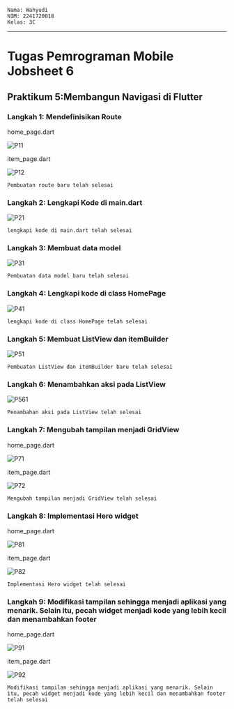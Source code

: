```text
Nama: Wahyudi
NIM: 2241720018
Kelas: 3C
```

---

# Tugas Pemrograman Mobile Jobsheet 6
## Praktikum 5:Membangun Navigasi di Flutter
### Langkah 1: Mendefinisikan Route

home_page.dart

![P11](img/P11.png)

item_page.dart

![P12](img/P12.png)
```text
Pembuatan route baru telah selesai
```

### Langkah 2: Lengkapi Kode di main.dart

![P21](img/P21.png)
```text
lengkapi kode di main.dart telah selesai
```

### Langkah 3: Membuat data model

![P31](img/P31.png)
```text
Pembuatan data model baru telah selesai
```

### Langkah 4: Lengkapi kode di class HomePage

![P41](img/P41.png)
```text
lengkapi kode di class HomePage telah selesai
```

### Langkah 5: Membuat ListView dan itemBuilder

![P51](img/P51.png)
```text
Pembuatan ListView dan itemBuilder baru telah selesai
```

### Langkah 6: Menambahkan aksi pada ListView

![P561](img/P61.png)
```text
Penambahan aksi pada ListView telah selesai
```

### Langkah 7: Mengubah tampilan menjadi GridView

home_page.dart

![P71](img/P71.png)

item_page.dart

![P72](img/P72.png)
```text
Mengubah tampilan menjadi GridView telah selesai
```

### Langkah 8: Implementasi Hero widget

home_page.dart

![P81](img/P81.png)

item_page.dart

![P82](img/P82.png)
```text
Implementasi Hero widget telah selesai
```

### Langkah 9: Modifikasi tampilan sehingga menjadi aplikasi yang menarik. Selain itu, pecah widget menjadi kode yang lebih kecil dan menambahkan footer

home_page.dart

![P91](img/P91.png)

item_page.dart

![P92](img/P92.png)
```text
Modifikasi tampilan sehingga menjadi aplikasi yang menarik. Selain itu, pecah widget menjadi kode yang lebih kecil dan menambahkan footer telah selesai
```